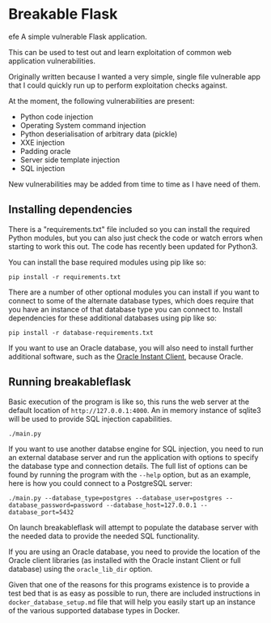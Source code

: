# Breakable Flask

efe
A simple vulnerable Flask application.

This can be used to test out and learn exploitation of common web application vulnerabilities. 

Originally written because I wanted a very simple, single file vulnerable app that I could quickly run up to perform exploitation checks against. 

At the moment, the following vulnerabilities are present:
* Python code injection
* Operating System command injection
* Python deserialisation of arbitrary data (pickle)
* XXE injection
* Padding oracle
* Server side template injection
* SQL injection


New vulnerabilities may be added from time to time as I have need of them.

## Installing dependencies

There is a "requirements.txt" file included so you can install the required Python modules, but you can also just check the code or watch errors when starting to work this out. The code has recently been updated for Python3.

You can install the base required modules using pip like so:

    pip install -r requirements.txt


There are a number of other optional modules you can install if you want to connect to some of the alternate database types, which does require that you have an instance of that database type you can connect to. Install dependencies for these additional databases using pip like so:

    pip install -r database-requirements.txt


If you want to use an Oracle database, you will also need to install further additional software, such as the [Oracle Instant Client](https://www.oracle.com/database/technologies/instant-client.html), because Oracle.


## Running breakableflask

Basic execution of the program is like so, this runs the web server at the default location of `http://127.0.0.1:4000`. An in memory instance of sqlite3 will be used to provide SQL injection capabilities.

    ./main.py

If you want to use another databse engine for SQL injection, you need to run an external database server and run the application with options to specify the database type and connection details. The full list of options can be found by running the program with the `--help` option, but as an example, here is how you could connect to a PostgreSQL server:

    ./main.py --database_type=postgres --database_user=postgres --database_password=password --database_host=127.0.0.1 --database_port=5432

On launch breakableflask will attempt to populate the database server with the needed data to provide the needed SQL functionality. 

If you are using an Oracle database, you need to provide the location of the Oracle client libraries (as installed with the Oracle instant Client or full database) using the `oracle_lib_dir` option.

Given that one of the reasons for this programs existence is to provide a test bed that is as easy as possible to run, there are included instructions in `docker_database_setup.md` file that will help you easily start up an instance of the various supported database types in Docker. 
